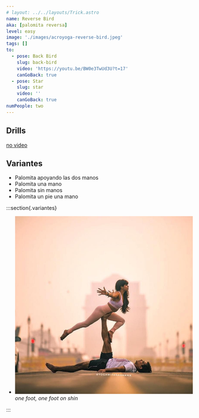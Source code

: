 ```yaml
---
# layout: ../../layouts/Trick.astro
name: Reverse Bird
aka: [palomita reversa]
level: easy
image: './images/acroyoga-reverse-bird.jpeg'
tags: []
to:
  - pose: Back Bird
    slug: back-bird
    video: 'https://youtu.be/BW0e3TwUd3U?t=17'
    canGoBack: true
  - pose: Star
    slug: star
    video: ''
    canGoBack: true
numPeople: two
---
```


## Drills

[no video](https://www.youtube.com/)

## Variantes

- Palomita apoyando las dos manos
- Palomita una mano
- Palomita sin manos
- Palomita un pie una mano
  </br>

:::section{.variantes}

- [![one foot](./images/bird-variation-one-foot-and-shin.jpg)](https://www.instagram.com/p/BunhHsqFBUI/?utm_source=ig_web_button_share_sheet)
  _one foot, one foot on shin_

:::
